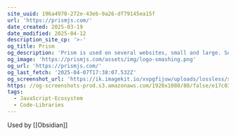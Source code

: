 ```yaml
---
site_uuid: 196a4970-272e-43eb-9a26-df79145ea15f
url: 'https://prismjs.com/'
date_created: 2025-03-19
date_modified: 2025-04-12
description_site_cp: '>-'
og_title: Prism
og_description: 'Prism is used on several websites, small and large. Some of them are:'
og_image: 'https://prismjs.com/assets/img/logo-smashing.png'
og_url: 'https://prismjs.com/'
og_last_fetch: '2025-04-07T17:38:07.532Z'
og_screenshot_url: 'https://ik.imagekit.io/xvpgfijuw/uploads/lossless/screenshots/20250605_PrismJS_og_screenshot.jpeg'
https: //og-screenshots-prod.s3.amazonaws.com/1920x1080/80/false/e17c0329eb0f60986269844c4f5e2ff1de0225f97a5df1084f48b33ec180cb14.jpeg
tags:
  - JavaScript-Ecosystem
  - Code-Libraries
---
```


Used by [[Obsidian]]